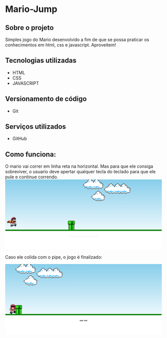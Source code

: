 # Mario-Jump

## Sobre o projeto 
Simples jogo do Mario desenvolvido a fim de que se possa praticar os conhecimentos em html, css e javascript. Aproveitem!

## Tecnologias utilizadas

- HTML
- CSS
- JAVASCRIPT

## Versionamento de código 
- Git

## Serviços utilizados 
- GitHub

## Como funciona:

O mario vai correr em linha reta na horizontal. Mas para que ele consiga sobreviver, o usuario deve apertar qualquer tecla do teclado para que ele pule e continue correndo.  
![Tela do Jogo](img/tela_jogo.png)

Caso ele colida com o pipe, o jogo é finalizado:

![Tela do Jogo](img/tela_gameOver.png)


